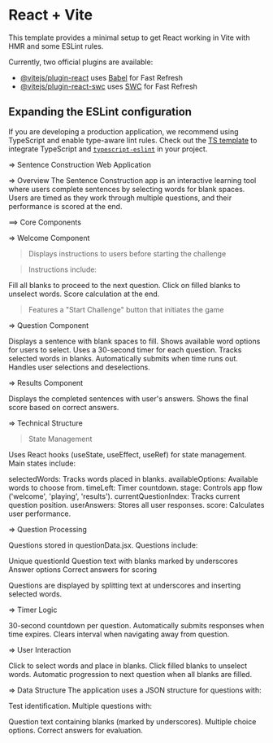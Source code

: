 # React + Vite

This template provides a minimal setup to get React working in Vite with HMR and some ESLint rules.

Currently, two official plugins are available:

- [@vitejs/plugin-react](https://github.com/vitejs/vite-plugin-react/blob/main/packages/plugin-react/README.md) uses [Babel](https://babeljs.io/) for Fast Refresh
- [@vitejs/plugin-react-swc](https://github.com/vitejs/vite-plugin-react-swc) uses [SWC](https://swc.rs/) for Fast Refresh

## Expanding the ESLint configuration

If you are developing a production application, we recommend using TypeScript and enable type-aware lint rules. Check out the [TS template](https://github.com/vitejs/vite/tree/main/packages/create-vite/template-react-ts) to integrate TypeScript and [`typescript-eslint`](https://typescript-eslint.io) in your project.


=> Sentence Construction Web Application

=> Overview
The Sentence Construction app is an interactive learning tool where users complete sentences by selecting words for blank spaces. Users are timed as they work through multiple questions, and their performance is scored at the end.

==> Core Components

=> Welcome Component

> Displays instructions to users before starting the challenge

> Instructions include:

 Fill all blanks to proceed to the next question.
 Click on filled blanks to unselect words.
 Score calculation at the end.

> Features a "Start Challenge" button that initiates the game

=> Question Component

Displays a sentence with blank spaces to fill.
Shows available word options for users to select.
Uses a 30-second timer for each question.
Tracks selected words in blanks.
Automatically submits when time runs out.
Handles user selections and deselections.

=> Results Component

Displays the completed sentences with user's answers.
Shows the final score based on correct answers.

=> Technical Structure

> State Management

Uses React hooks (useState, useEffect, useRef) for state management.
Main states include:

  selectedWords: Tracks words placed in blanks.
  availableOptions: Available words to choose from.
  timeLeft: Timer countdown.
  stage: Controls app flow ('welcome', 'playing', 'results').
  currentQuestionIndex: Tracks current question position.
  userAnswers: Stores all user responses.
  score: Calculates user performance.

=> Question Processing

Questions stored in questionData.jsx.
Questions include:

  Unique questionId
  Question text with blanks marked by underscores
  Answer options
  Correct answers for scoring


Questions are displayed by splitting text at underscores and inserting selected words.

=> Timer Logic

30-second countdown per question.
Automatically submits responses when time expires.
Clears interval when navigating away from question.

=> User Interaction

Click to select words and place in blanks.
Click filled blanks to unselect words.
Automatic progression to next question when all blanks are filled.

=> Data Structure
The application uses a JSON structure for questions with:

Test identification.
Multiple questions with:

  Question text containing blanks (marked by underscores).
  Multiple choice options.
  Correct answers for evaluation.